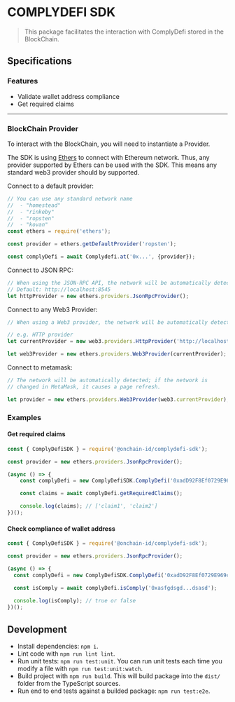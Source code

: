 # COMPLYDEFI SDK

> This package facilitates the interaction with ComplyDefi stored in the BlockChain.

## Specifications

### Features

- Validate wallet address compliance
- Get required claims

---

### BlockChain Provider

To interact with the BlockChain, you will need to instantiate a Provider.

The SDK is using [Ethers](https://github.com/ethers-io/ethers.js) to connect with Ethereum network.
Thus, any provider supported by Ethers can be used with the SDK.
This means any standard web3 provider should by supported.

Connect to a default provider:

```javascript
// You can use any standard network name
//  - "homestead"
//  - "rinkeby"
//  - "ropsten"
//  - "kovan"
const ethers = require('ethers');

const provider = ethers.getDefaultProvider('ropsten');

const complyDefi = await Complydefi.at('0x...', {provider});
```

Connect to JSON RPC:

```javascript
// When using the JSON-RPC API, the network will be automatically detected
// Default: http://localhost:8545
let httpProvider = new ethers.providers.JsonRpcProvider();
```

Connect to any Web3 Provider:

```javascript
// When using a Web3 provider, the network will be automatically detected

// e.g. HTTP provider
let currentProvider = new web3.providers.HttpProvider('http://localhost:8545');

let web3Provider = new ethers.providers.Web3Provider(currentProvider);
```

Connect to metamask:

```javascript
// The network will be automatically detected; if the network is
// changed in MetaMask, it causes a page refresh.

let provider = new ethers.providers.Web3Provider(web3.currentProvider);
```

### Examples

#### Get required claims

```javascript
const { ComplyDefiSDK } = require('@onchain-id/complydefi-sdk');

const provider = new ethers.providers.JsonRpcProvider();

(async () => {
    const complyDefi = new ComplyDefiSDK.ComplyDefi('0xadD92F8Ef0729E969c5a98Ea5740c9b644B362e3', { provider });

    const claims = await complyDefi.getRequiredClaims();

    console.log(claims); // ['claim1', 'claim2']
})();
```

#### Check compliance of wallet address

```javascript
const { ComplyDefiSDK } = require('@onchain-id/complydefi-sdk');

const provider = new ethers.providers.JsonRpcProvider();

(async () => {
  const complyDefi = new ComplyDefiSDK.ComplyDefi('0xadD92F8Ef0729E969c5a98Ea5740c9b644B362e3', { provider });

  const isComply = await complyDefi.isComply('0xasfgdsgd...dsasd');
  
  console.log(isComply); // true or false
})();
```

## Development

- Install dependencies: `npm i`.
- Lint code with `npm run lint lint`.
- Run unit tests: `npm run test:unit`. You can run unit tests each time you modify a file with `npm run test:unit:watch`.
- Build project with `npm run build`. This will build package into the `dist/` folder from the TypeScript sources.
- Run end to end tests against a builded package: `npm run test:e2e`.
